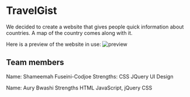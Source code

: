 # TravelGist
We decided to create a website that gives people quick information about countries. A map of the country comes along with it.

Here is a preview of the website in use:
![preview](https://github.com/aurybwa/project-3-itmd361/raw/master/img/preview.gif)

## Team members
Name: Shameemah Fuseini-Codjoe
Strengths:
CSS
JQuery
UI Design

Name: Aury Bwashi
Strengths
HTML
JavaScript, jQuery
CSS
